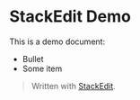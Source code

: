 # StackEdit Demo
This is a demo document:
 * Bullet
 * Some item

> Written with [StackEdit](https://stackedit.io/).